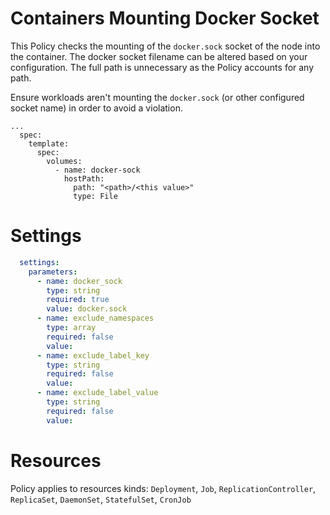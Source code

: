 # Containers Mounting Docker Socket

This Policy checks the mounting of the `docker.sock` socket of the node into the container. The docker socket filename can be altered based on your configuration. The full path is unnecessary as the Policy accounts for any path.  


Ensure workloads aren't mounting the `docker.sock` (or other configured socket name) in order to avoid a violation. 
```
...
  spec:
    template:
      spec:
        volumes:
          - name: docker-sock
            hostPath:
              path: "<path>/<this value>"
              type: File
```


# Settings
```yaml
  settings:
    parameters:
      - name: docker_sock
        type: string
        required: true
        value: docker.sock
      - name: exclude_namespaces
        type: array
        required: false
        value:
      - name: exclude_label_key
        type: string
        required: false
        value:
      - name: exclude_label_value
        type: string
        required: false
        value:
```

# Resources
Policy applies to resources kinds:
`Deployment`, `Job`, `ReplicationController`, `ReplicaSet`, `DaemonSet`, `StatefulSet`, `CronJob`
